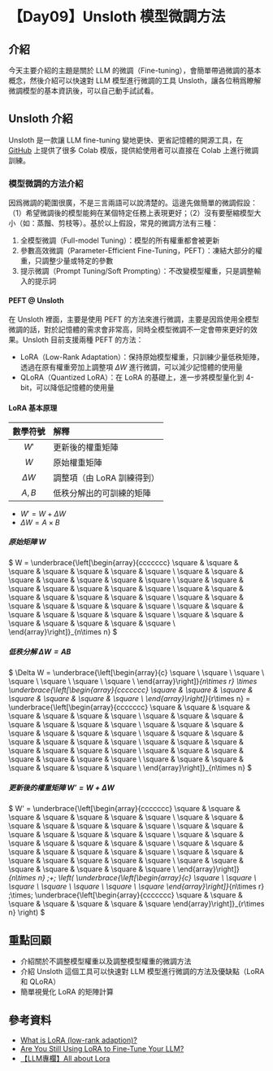 # 【Day09】Unsloth 模型微調方法

## 介紹

今天主要介紹的主題是關於 LLM 的微調（Fine-tuning），會簡單帶過微調的基本概念，然後介紹可以快速對 LLM 模型進行微調的工具 Unsloth，讓各位稍爲瞭解微調模型的基本資訊後，可以自己動手試試看。

## Unsloth 介紹

Unsloth 是一款讓 LLM fine-tuning 變地更快、更省記憶體的開源工具，在 [GitHub](https://github.com/unslothai/notebooks) 上提供了很多 Colab 模版，提供給使用者可以直接在 Colab 上進行微調訓練。

### 模型微調的方法介紹

因爲微調的範圍很廣，不是三言兩語可以說清楚的。這邊先做簡單的微調假設：（1）希望微調後的模型能夠在某個特定任務上表現更好；（2）沒有要壓縮模型大小（如：蒸餾、剪枝等）。基於以上假設，常見的微調方法有三種：

1. 全模型微調（Full-model Tuning）：模型的所有權重都會被更新
1. 參數高效微調（Parameter-Efficient Fine-Tuning，PEFT）：凍結大部分的權重，只調整少量或特定的參數
1. 提示微調（Prompt Tuning/Soft Prompting）：不改變模型權重，只是調整輸入的提示詞

#### PEFT @ Unsloth

在 Unsloth 裡面，主要是使用 PEFT 的方法來進行微調，主要是因爲使用全模型微調的話，對於記憶體的需求會非常高，同時全模型微調不一定會帶來更好的效果。Unsloth 目前支援兩種 PEFT 的方法：

- LoRA（Low-Rank Adaptation）：保持原始模型權重，只訓練少量低秩矩陣，透過在原有權重旁加上調整項 $\Delta W$ 進行微調，可以減少記憶體的使用量
- QLoRA（Quantized LoRA）：在 LoRA 的基礎上，進一步將模型量化到 4-bit，可以降低記憶體的使用量

#### LoRA 基本原理

|  數學符號  | 解釋                       |
|:----------:|:---------------------------|
|    $W'$    | 更新後的權重矩陣           |
|    $W$     | 原始權重矩陣               |
| $\Delta W$ | 調整項（由 LoRA 訓練得到） |
|   $A, B$   | 低秩分解出的可訓練的矩陣   |

- $W' = W + \Delta{W}$
- $\Delta{W} = A \times B$

##### 原始矩陣 $W$

$
W =
\underbrace{\left[\begin{array}{ccccccc}
\square & \square & \square & \square & \square & \square & \square \\
\square & \square & \square & \square & \square & \square & \square \\
\square & \square & \square & \square & \square & \square & \square \\
\square & \square & \square & \square & \square & \square & \square \\
\square & \square & \square & \square & \square & \square & \square \\
\square & \square & \square & \square & \square & \square & \square \\
\square & \square & \square & \square & \square & \square & \square \\
\end{array}\right]}_{n\times n}
$

##### 低秩分解 $\Delta W = AB$
$
\Delta W = 
\underbrace{\left[\begin{array}{c}
\square \\
\square \\
\square \\
\square \\
\square \\
\square \\
\square \\
\end{array}\right]}_{n\times r}
\times
\underbrace{\left[\begin{array}{ccccccc}
\square & \square & \square & \square & \square & \square & \square \\
\end{array}\right]}_{r\times n}
= \underbrace{\left[\begin{array}{ccccccc}
\square & \square & \square & \square & \square & \square & \square \\
\square & \square & \square & \square & \square & \square & \square \\
\square & \square & \square & \square & \square & \square & \square \\
\square & \square & \square & \square & \square & \square & \square \\
\square & \square & \square & \square & \square & \square & \square \\
\square & \square & \square & \square & \square & \square & \square \\
\square & \square & \square & \square & \square & \square & \square \\
\end{array}\right]}_{n\times n}
$

##### 更新後的權重矩陣 $W' = W + \Delta W$

$
W' =
\underbrace{\left[\begin{array}{ccccccc}
\square & \square & \square & \square & \square & \square & \square \\
\square & \square & \square & \square & \square & \square & \square \\
\square & \square & \square & \square & \square & \square & \square \\
\square & \square & \square & \square & \square & \square & \square \\
\square & \square & \square & \square & \square & \square & \square \\
\square & \square & \square & \square & \square & \square & \square \\
\square & \square & \square & \square & \square & \square & \square \\
\end{array}\right]}_{n\times n}
\;+\;
\left(
\underbrace{\left[\begin{array}{c}
\square \\ \square \\ \square \\ \square \\ \square \\ \square \\ \square
\end{array}\right]}_{n\times r}
\;\times\;
\underbrace{\left[\begin{array}{ccccccc}
\square & \square & \square & \square & \square & \square & \square
\end{array}\right]}_{r\times n}
\right)
$

## 重點回顧

- 介紹關於不調整模型權重以及調整模型權重的微調方法
- 介紹 Unsloth 這個工具可以快速對 LLM 模型進行微調的方法及優缺點（LoRA 和 QLoRA）
- 簡單視覺化 LoRA 的矩陣計算

## 參考資料

- [What is LoRA (low-rank adaption)?](https://www.ibm.com/think/topics/lora)
- [Are You Still Using LoRA to Fine-Tune Your LLM?](https://onmine.io/are-you-still-using-lora-to-fine-tune-your-llm/)
- [【LLM專欄】All about Lora](https://axk51013.medium.com/llm%E5%B0%88%E6%AC%84-all-about-lora-5bc7e447c234)